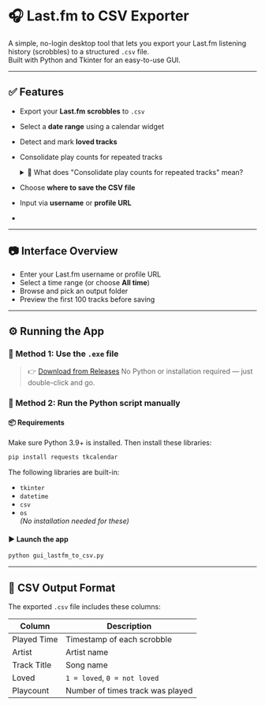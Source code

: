 # 🎧 Last.fm to CSV Exporter

A simple, no-login desktop tool that lets you export your Last.fm listening history (scrobbles) to a structured `.csv` file.  
Built with Python and Tkinter for an easy-to-use GUI.

---

## ✅ Features

- Export your **Last.fm scrobbles** to `.csv`
- Select a **date range** using a calendar widget
- Detect and mark **loved tracks**
- Consolidate play counts for repeated tracks
      <details>
      <summary>🤔 What does "Consolidate play counts for repeated tracks" mean?</summary>

    When a track is played multiple times during the selected date range,  
    the app groups all those plays into **one row** in the CSV.
    
    - ✅ `Playcount` shows **how many times** you played the same track
    - 🕒 `Played Time` reflects the **most recent play**
    - ❤️ `Loved` is set to 1 if **any** of the plays were loved

    This keeps your data **clean and compact**, without duplicates.
    
    </details>

- Choose **where to save the CSV file**
- Input via **username** or **profile URL**
- 

---

## 📷 Interface Overview

- Enter your Last.fm username or profile URL
- Select a time range (or choose **All time**)
- Browse and pick an output folder
- Preview the first 100 tracks before saving

---

## ⚙️ Running the App

### 🚀 Method 1: Use the `.exe` file

> 👉 [Download from Releases]([https://github.com/your-repo/releases](https://github.com/BadHumanX/LastFM-to-CSV/releases/tag/new))  
> No Python or installation required — just double-click and go.

### 🧪 Method 2: Run the Python script manually

#### 📦 Requirements

Make sure Python 3.9+ is installed. Then install these libraries:

```bash
pip install requests tkcalendar
```

The following libraries are built-in:
- `tkinter`
- `datetime`
- `csv`
- `os`  
*(No installation needed for these)*

#### ▶️ Launch the app

```bash
python gui_lastfm_to_csv.py
```

---

## 📂 CSV Output Format

The exported `.csv` file includes these columns:

| Column       | Description                      |
|--------------|----------------------------------|
| Played Time  | Timestamp of each scrobble       |
| Artist       | Artist name                      |
| Track Title  | Song name                        |
| Loved        | `1 = loved`, `0 = not loved`     |
| Playcount    | Number of times track was played |
